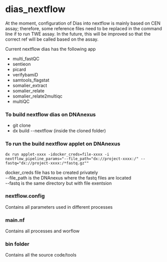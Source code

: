 # dias_nextflow

At the moment, configuration of Dias into nextflow is mainly based on CEN assay; therefore, some reference files need to be replaced in the command line if to run TWE assay.
In the future, this will be improved so that the correct ref will be called based on the assay.

Current nextflow dias has the following app 
 - multi_fastQC
 - sentieon
 - picard
 - verifybamiD
 - samtools_flagstat
 - somalier_extract
 - somalier_relate
 - somalier_relate2multiqc
 - multiQC
 
 
### To build nextflow dias on DNAnexus
 - git clone <repo>
 - dx build --nextflow (inside the cloned folder)
 
### To run the build nextflow applet on DNAnexus 

`dx run applet-xxxx -idocker_creds=file-xxxx -i nextflow_pipeline_params="--file_path="dx://project-xxxx:/" --fastq="dx://project-xxxx:/*fastq.gz""`
 
docker_creds file has to be created privately \
--file_path is the DNAnexus where the fastq files are located \
--fastq is the same directory but with file exentsion 

### nextflow.config
Contains all parameters used in different processes
### main.nf
Contains all processes and worflow
### bin folder
Contains all the source code/tools

